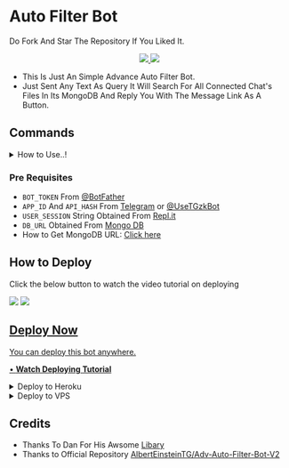 # Auto Filter Bot

Do Fork And Star The Repository If You Liked It.

<p align="center">
  <a href="https://github.com/tgbotsProject/Auto-Filter-Bot/fork">
    <img src="https://img.shields.io/github/forks/tgbotsProject/Auto-Filter-Bot?label=Fork&style=social">
    
  </a>
  <a href="https://github.com/tgbotsProject/Auto-Filter-Bot">
    <img src="https://img.shields.io/github/stars/tgbotsProject/Auto-Filter-Bot?style=social">
  </a>
</p>

- This Is Just An Simple Advance Auto Filter Bot.
- Just Sent Any Text As Query It Will Search For All Connected Chat's Files In Its MongoDB And Reply You With The Message Link As A Button.

## Commands

<details><summary>How to Use..!</summary>
<p>
<br>
• Add to any group and make admin.<br>
• Add to your channel as admin with full previlages

**Bot Commands (Works Only In Groups) :**


* `/add chat_id`<br>
     &nbsp;&nbsp;&nbsp;&nbsp;&nbsp;&nbsp;&nbsp;&nbsp;&nbsp;&nbsp;&nbsp;&nbsp;&nbsp;&nbsp;
OR
     &nbsp;&nbsp;&nbsp;&nbsp;&nbsp;&nbsp;&nbsp;&nbsp;&nbsp;&nbsp;&nbsp;&nbsp;&nbsp;&nbsp;- To establish a connection of group with a channel (Bot should be admin with full previlages in both group and channel)<br>
    &nbsp;&nbsp;&nbsp;&nbsp;&nbsp;`/add @Username`


* `/del chat_id`<br>
     &nbsp;&nbsp;&nbsp;&nbsp;&nbsp;&nbsp;&nbsp;&nbsp;&nbsp;&nbsp;&nbsp;&nbsp;&nbsp;&nbsp;
OR 
    &nbsp;&nbsp;&nbsp;&nbsp;&nbsp;&nbsp;&nbsp;&nbsp;&nbsp;&nbsp;&nbsp;&nbsp;&nbsp;&nbsp;- To delete a group's coneection with a channel (Use disable option from settigns pannel for disconnecting temporarily instead of deleteing)<br>
    &nbsp;&nbsp;&nbsp;&nbsp; `/del @Username`


* `/delall`&nbsp;&nbsp;&nbsp;&nbsp;&nbsp;&nbsp;&nbsp;&nbsp;&nbsp;&nbsp;&nbsp;&nbsp;&nbsp;&nbsp;&nbsp; - To delete all connections of a group and deletes all its file from DB
* `/settings`&nbsp;&nbsp;&nbsp;&nbsp;&nbsp;&nbsp;&nbsp;&nbsp;&nbsp;&nbsp;&nbsp; -  To disaply a Settings Pannel Instance which can be used to tweek bot's settings accordingly

 * Channel - Button will show you all the connected chats with the group along with there index buttons correspnding to there order for furthur controls...
 * Filter Types - Button will show you the 3 filter types available in bot... Pressing each buttons will either enable or disable them and this will take into action as soon as you use them...without the need of a restart....
 * Configure - Button will help you to change no. of pages/ buttons per page/ total result without acutally editing the repo... Also it provide option to Enable/Disable  showing Invite Link in each results
 * Status - Button will show the stats of your current group
</a>
</p>
</details>

### Pre Requisites 
- `BOT_TOKEN` From [@BotFather](http://telegram.dog/BotFather)
- `APP_ID` And `API_HASH` From [Telegram](https://my.telegram.org) or [@UseTGzkBot](http://telegram.dog/UseTGzkBot)
- `USER_SESSION` String Obtained From [Repl.it](https://replit.com/@ZauteKm/GenerateStringSession)
- `DB_URL` Obtained From [Mongo DB](http://mongodb.com)
- How to Get MongoDB URL: [Click here](https://youtu.be/nj-lJfkgb6w)

## How to Deploy
Click the below button to watch the video tutorial on deploying

<a href="https://youtu.be/dbUNznxWxVA"><img src="https://img.shields.io/badge/How%20To%20Deploy-blue.svg?logo=Youtube"></a>
<a href="https://youtu.be/dbUNznxWxVA"><img src="https://img.shields.io/youtube/views/dbUNznxWxVA?style=social">

## Deploy Now
You can deploy this bot anywhere.

• **[Watch Deploying Tutorial](https://youtu.be/dbUNznxWxVA)**

<details><summary>Deploy to Heroku</summary>
<p>
<br>
<a href="https://heroku.com/deploy?template=https://github.com/Rkm633/Auto-Filter-Bot/tree/master">
  <img src="https://www.herokucdn.com/deploy/button.svg" alt="Deploy">
</a>
</p>
</details>

<details><summary>Deploy to VPS</summary>
<p>
<pre>
git clone https://github.com/tgbotsProject/Auto-Filter-Bot
cd Auto-Filter-Bot
pip3 install -r requirements.txt
# Change The Vars Of bot/__init__.py File Accordingly
python3 -m bot
</pre>
</p>
</details>

## Credits

- Thanks To Dan For His Awsome [Libary](https://github.com/pyrogram/pyrogram)
- Thanks to Official Repository [AlbertEinsteinTG/Adv-Auto-Filter-Bot-V2](https://github.com/AlbertEinsteinTG)
